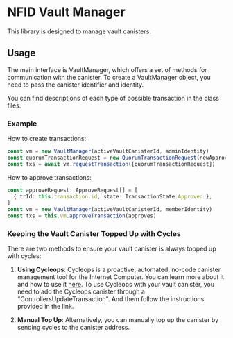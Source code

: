 # NFID Vault Manager

This library is designed to manage vault canisters.

## Usage

The main interface is VaultManager, which offers a set of methods for communication with the
canister. To create a VaultManager object, you need to pass the canister identifier and identity.

You can find descriptions of each type of possible transaction in the class files.

### Example

How to create transactions:

```typescript
const vm = new VaultManager(activeVaultCanisterId, adminIdentity)
const quorumTransactionRequest = new QuorumTransactionRequest(newApprovalThreshold)
const txs = await vm.requestTransaction([quorumTransactionRequest])
```

How to approve transactions:

```typescript
const approveRequest: ApproveRequest[] = [
  { trId: this.transaction.id, state: TransactionState.Approved },
]
const vm = new VaultManager(activeVaultCanisterId, memberIdentity)
const txs = this.vm.approveTransaction(approves)
```

### Keeping the Vault Canister Topped Up with Cycles

There are two methods to ensure your vault canister is always topped up with cycles:

1. **Using Cycleops**: Cycleops is a proactive, automated, no-code canister management tool for the
   Internet Computer. You can learn more about it and how to use it
   [here](https://forum.dfinity.org/t/meet-cycleops-proactive-automated-no-code-canister-management-for-the-internet-computer/20969).
   To use Cycleops with your vault canister, you need to add the Cycleops canister through a
   "ControllersUpdateTransaction". And them follow the instructions provided in the link.

2. **Manual Top Up**: Alternatively, you can manually top up the canister by sending cycles to the
   canister address.
